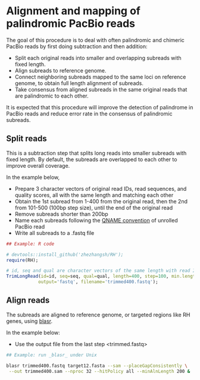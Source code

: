 # Alignment and mapping of palindromic PacBio reads

The goal of this procedure is to deal with often palindromic and chimeric PacBio reads by first doing subtraction and then addition:

  - Split each original reads into smaller and overlapping subreads with fixed length.
  - Align subreads to reference genome.
  - Connect neighboring subreads mapped to the same loci on reference genome, to obtain full length alignment of subreads. 
  - Take consensus from aligned subreads in the same original reads that are palindromic to each other.
  
It is expected that this procedure will improve the detection of palindrome in PacBio reads and reduce error rate in the consensus of palindromic subreads.

## Split reads

This is a subtraction step that splits long reads into smaller subreads with fixed length. By default, the subreads are overlapped to each other to improve overall coverage. 

In the example below, 

  - Prepare 3 character vectors of original read IDs, read sequences, and quality scores, all with the same length and matching each other
  - Obtain the 1st subread from 1-400 from the original read, then the 2nd from 101-500 (100bp step size), until the end of the original read
  - Remove subreads shorter than 200bp
  - Name each subreads following the [QNAME convention](https://pacbiofileformats.readthedocs.io/en/3.0/BAM.html#qname-convention) of unrolled PacBio read
  - Write all subreads to a .fastq file

```r
## Example: R code

# devtools::install_github('zhezhangsh/RH');
require(RH);

# id, seq and qual are character vectors of the same length with read IDs, sequences, quality scores
TrimLongRead(id=id, seq=seq, qual=qual, length=400, step=100, min.length=200,
            output='fastq', filename='trimmed400.fastq');
```

## Align reads

The subreads are aligned to reference genome, or targeted regions like RH genes, using [blasr](https://github.com/PacificBiosciences/blasr). 

In the example below: 

  - Use the output file from the last step <trimmed.fastq>
  
  
```sh
## Example: run _blasr_ under Unix

blasr trimmed400.fastq target12.fasta --sam --placeGapConsistently \
 --out trimmed400.sam --nproc 32 --hitPolicy all --minAlnLength 200 &
```
